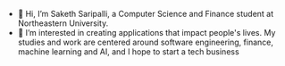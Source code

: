 - 👋 Hi, I’m Saketh Saripalli, a Computer Science and Finance student at Northeastern University. 
- 👀 I’m interested in creating applications that impact people's lives. My studies and work are centered around software engineering, finance, machine learning and AI, and I hope to start a tech business


<!---
saksarip/saksarip is a ✨ special ✨ repository because its `README.md` (this file) appears on your GitHub profile.
You can click the Preview link to take a look at your changes.
--->
